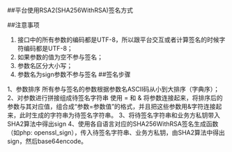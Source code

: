 ##平台使用RSA2(SHA256WithRSA)签名方式

##注意事项
1. 接口中的所有参数的编码都是UTF-8，所以跟平台交互或者计算签名的时候字符编码都是UTF-8；
2. 如果参数的值为空不参与签名；
3. 参数名区分大小写；
4. 参数名为sign参数不参与签名
##签名步骤


1、参数排序
所有参与签名的参数根据参数名ASCII码从小到大排序（字典序）；
2、对参数进行拼接组成待签名字符串
使用 = 和 & 将参数连接起来，将排序后的参数与其对应值，组合成“参数=参数值”的格式，并且把这些参数用&字符连接起来，此时生成的字符串为待签名字符串。
3、将待签名字符串和业务方私钥带入SHA2算法中得出sign
4、使用各自语言对应的SHA256WithRSA签名生成函数（如php: openssl_sign），传入待签名字符串、业务方私钥，由SHA2算法中得出sign，然后base64encode。


